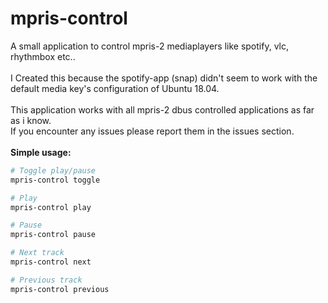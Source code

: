 # mpris-control
A small application to control mpris-2 mediaplayers like spotify, vlc, rhythmbox etc..<br>
<br>
I Created this because the spotify-app (snap) didn't seem to work with the default media key's configuration of Ubuntu 18.04.<br>
<br>
This application works with all mpris-2 dbus controlled applications as far as i know.<br>
If you encounter any issues please report them in the issues section.<br>
<br>
**Simple usage:**
```bash
# Toggle play/pause
mpris-control toggle

# Play
mpris-control play

# Pause
mpris-control pause

# Next track
mpris-control next

# Previous track
mpris-control previous
```
